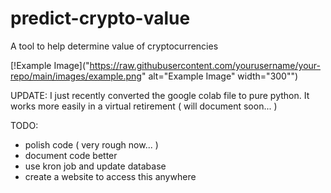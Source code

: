# predict-crypto-value
A tool to help determine value of cryptocurrencies


[!Example Image]("https://raw.githubusercontent.com/yourusername/your-repo/main/images/example.png" alt="Example Image" width="300"")


UPDATE:
    I just recently converted the google colab file to pure python.
It works more easily in a virtual retirement ( will document soon... )

TODO:
- polish code ( very rough now... )
- document code better
- use kron job and update database
- create a website to access this anywhere
